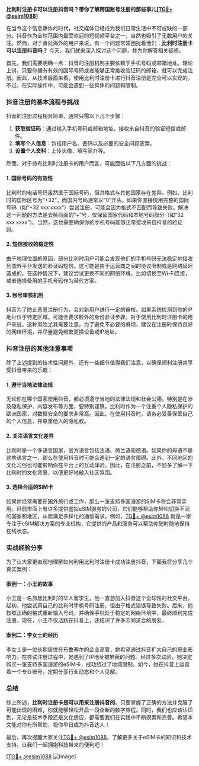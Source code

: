 **比利时注册卡可以注册抖音吗？带你了解跨国账号注册的那些事儿[[TG💪+ @esim1088](https://t.me/s/esim1088)]**

在当今这个信息爆炸的时代，社交媒体已经成为我们日常生活中不可或缺的一部分。抖音作为全球范围内最受欢迎的短视频平台之一，自然也吸引了无数用户的关注。然而，对于身处海外的用户来说，有一个问题常常困扰着他们：**比利时注册卡可以注册抖音吗？** 今天，我们就来深入探讨这个问题，并为你解答相关疑惑。

首先，我们需要明确一点：抖音的注册机制主要依赖于手机号码或邮箱地址。理论上讲，只要你拥有有效的国际号码或者能够正常接收验证码的邮箱，就可以完成注册。因此，从技术层面来看，使用比利时注册卡进行抖音注册是完全可以实现的。不过，在实际操作中，可能会遇到一些具体的问题和限制。

### 抖音注册的基本流程与挑战

抖音的注册过程相对简单，通常只需以下几个步骤：
1. **获取验证码**：通过输入手机号码或邮箱地址，接收来自抖音的验证短信或邮件。
2. **填写个人信息**：包括用户名、密码以及必要的安全问题答案。
3. **设置个人资料**：上传头像、填写简介等。

然而，对于持有比利时注册卡的用户而言，可能面临以下几方面的挑战：

#### 1. 国际号码的有效性
比利时的电话号码虽然属于国际号码，但其格式与其他国家存在差异。例如，比利时的国际区号为“+32”，而国内号码通常以“0”开头。如果你直接使用完整的国际号码（如“+32 xxx xxxx”）尝试注册，可能会因为格式不匹配而导致失败。解决这一问题的方法是去掉前面的“+”号，仅保留国家代码和本地号码部分（如“32 xxx xxxx”）。当然，这也需要确保你的手机号码能够正常接收来自抖音的验证码。

#### 2. 短信接收的稳定性
由于地理位置的原因，部分比利时用户可能会发现他们的手机号码无法稳定地接收到国外平台发送的验证码短信。这可能是由于运营商之间的协议限制或是网络延迟造成的。在这种情况下，建议尝试更换不同的网络环境，比如切换至Wi-Fi连接，或者选择备用的手机号码作为替代方案。

#### 3. 账号审核机制
抖音为了防止恶意注册行为，会对新用户进行一定的审核。如果系统检测到你的IP地址位于特定区域，可能会要求额外的身份验证步骤。对于使用比利时注册卡的用户来说，这种风险尤其需要注意。为了避免不必要的麻烦，建议在注册时保持良好的网络环境，并尽量避免频繁更换设备或IP地址。

### 抖音注册的其他注意事项

除了上述提到的技术性问题外，还有一些细节值得我们注意，以确保顺利注册并享受抖音带来的乐趣：

#### 1. 遵守当地法律法规
无论你在哪个国家使用抖音，都必须遵守当地的法律法规和社会公德。特别是在涉及隐私保护、内容发布等方面，要特别谨慎。比利时作为一个注重个人隐私保护的欧洲国家，对数据安全的要求非常高。因此，在使用抖音时，请务必妥善保管自己的个人信息，并尊重他人的隐私权。

#### 2. 关注语言文化差异
比利时是一个多语言国家，官方语言包括法语、荷兰语和德语。如果你的母语不是这些语言之一，那么在使用抖音时可能会遇到一定的语言障碍。此外，不同地区的文化习俗也可能影响你在平台上的互动体验。因此，在注册之前，不妨多了解一下比利时的文化背景，以便更好地融入社区氛围。

#### 3. 选择合适的SIM卡
如果你经常需要在国外旅行或工作，那么一张支持多国漫游的SIM卡将会非常实用。目前市面上有许多提供虚拟eSIM服务的公司，它们能够帮助你轻松切换不同的国家和地区，从而满足多样化的通信需求。例如，[TG💪+ @esim1088](https://t.me/s/esim1088) 就是一家专注于eSIM解决方案的专业机构，它提供的产品和服务可以帮助你随时随地保持在线状态。

### 实战经验分享

为了让大家更直观地理解如何利用比利时注册卡成功注册抖音，下面我将分享几个真实案例：

#### 案例一：小王的故事
小王是一名旅居比利时的华人留学生，他一直想加入抖音这个全球性的社交平台。起初，他尝试用自己的比利时手机号码注册，但由于格式错误导致失败。后来，他按照正确的格式重新输入号码，并确保手机处于稳定的网络环境中，最终顺利完成注册。现在，小王不仅活跃在抖音上，还结识了许多志同道合的朋友。

#### 案例二：李女士的经历
李女士是一位长期居住在布鲁塞尔的企业高管，她希望通过抖音扩大自己的职业影响力。在尝试注册过程中，她遇到了IP地址被屏蔽的问题。经过多次试验，她决定购买一张支持多国漫游的eSIM卡，成功绕过了地域限制。如今，她在抖音上运营着一个专业账号，定期分享行业动态和个人见解。

### 总结

综上所述，**比利时注册卡是可以用来注册抖音的**。只要掌握了正确的方法并克服了可能出现的困难，你就能够轻松开启一段全新的数字旅程。同时，我们也应该认识到，无论是技术手段还是文化适应，都需要我们在实践中不断摸索和完善。希望本文能对你有所帮助，祝你早日成为抖音达人！

最后，再次提醒大家关注[TG💪+ @esim1088](https://t.me/s/esim1088)，了解更多关于eSIM卡的知识和技术支持。让我们一起拥抱科技带来的便利吧！

[[TG💪+ @esim1088](https://t.me/s/esim1088) ![Image](https://i.postimg.cc/4NQfJmqS/Snipaste-2025-05-13-00-14-12.png)]